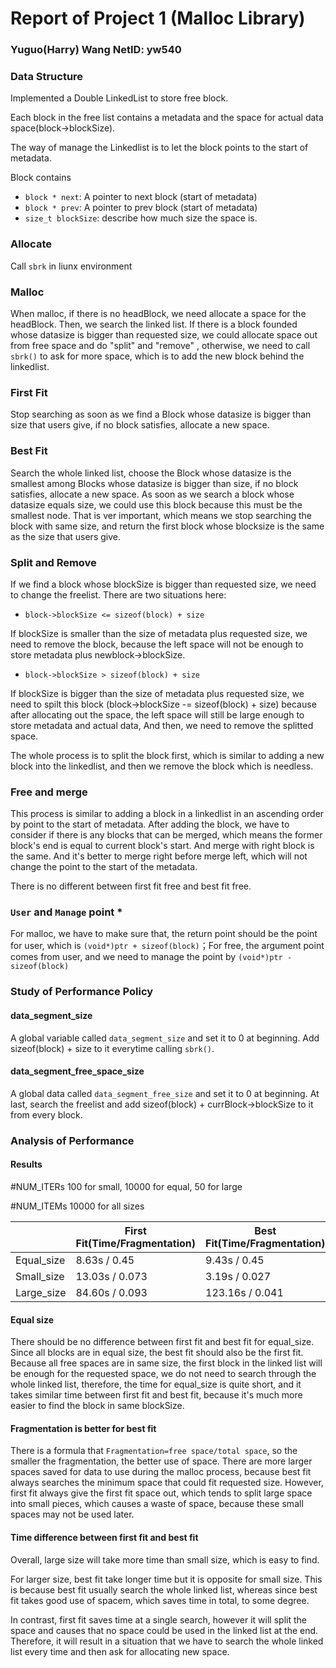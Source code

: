 # Report of Project 1 (Malloc Library)

### Yuguo(Harry) Wang                  NetID: yw540





### Data Structure

Implemented a Double LinkedList to store free block.

Each block in the free list contains a metadata and the space for actual data space(block->blockSize). 

The way of manage the Linkedlist is to let the block points to the start of metadata.

Block contains

* `block * next`: A pointer to next block (start of metadata)
* `block * prev`: A pointer to prev block (start of metadata)
* `size_t blockSize`: describe how much size the space is.


### Allocate

Call `sbrk` in liunx environment

### Malloc

When malloc, if there is no headBlock, we need allocate a space for the headBlock. Then, we search the linked list. If there is a block founded whose datasize is bigger than requested size, we could allocate space out from free space and do "split" and "remove" , otherwise, we need to call `sbrk()` to ask for more space, which is to add the new block behind the linkedlist.

### First Fit

Stop searching as soon as we find a Block whose datasize is bigger than size that users give, if no block satisfies, allocate a new space.

### Best Fit

Search the whole linked list, choose the Block whose datasize is the smallest among Blocks whose datasize is bigger than size, if no block satisfies, allocate a new space. As soon as we search a block whose datasize equals size, we could use this block because this must be the smallest node. That is ver important, which means we stop searching the block with same size, and return the first block whose blocksize is the same as the size that users give.

### Split and Remove

If we find a block whose blockSize is bigger than requested size, we need to change the freelist. 
There are two situations here:

* `block->blockSize <= sizeof(block) + size`

If blockSize is smaller than the size of metadata plus requested size, we need to remove the block, because the left space will not be enough to store metadata plus newblock->blockSize.

* `block->blockSize > sizeof(block) + size`

If blockSize is bigger than the size of metadata plus requested size, we need to spilt this block (block->blockSize -= sizeof(block) + size) because after allocating out the space, the left space will still be large enough to store metadata and actual data, And then, we need to remove the splitted space.

The whole process is to split the block first, which is similar to adding a new block into the linkedlist, and then we remove the block which is needless. 


### Free and merge

This process is similar to adding a block in a linkedlist in an ascending order by point to the start of metadata. After adding the block, we have to consider if there is any blocks that can be merged, which means the former block's end is equal to current block's start. And merge with right block is the same. And it's better to merge right before merge left, which will not change the point to the start of the metadata.

There is no different between first fit free and best fit free.


### `User` and `Manage` point *
For malloc, we have to make sure that, the return point should be the point for user, which is `(void*)ptr + sizeof(block)`；For free, the argument point comes from user, and we need to manage the point by `(void*)ptr - sizeof(block)`




### Study of Performance Policy


#### data_segment_size

A global variable called `data_segment_size` and set it to 0 at beginning. Add sizeof(block) + size to it everytime calling `sbrk()`. 

#### data_segment_free_space_size

A global data called `data_segment_free_size` and set it to 0 at beginning. At last, search the freelist and add sizeof(block) + currBlock->blockSize to it from every block.




### Analysis of Performance

#### Results

#NUM_ITERs 100 for small, 10000 for equal, 50 for large

#NUM_ITEMs 10000 for all sizes

|            | First Fit(Time/Fragmentation) | Best Fit(Time/Fragmentation) |
| ---------- | ----------------------------- | ---------------------------- |
| Equal_size | 8.63s / 0.45                  | 9.43s / 0.45                 |
| Small_size | 13.03s / 0.073                | 3.19s / 0.027                |
| Large_size | 84.60s / 0.093                | 123.16s / 0.041              |

#### Equal size

There should be no difference between first fit and best fit for equal_size. Since all blocks are in equal size, the best fit should also be the first fit. Because all free spaces are in same size, the first block in the linked list will be enough for the requested space, we do not need to search through the whole linked list, therefore, the time for equal_size is quite short, and it takes similar time between first fit and best fit, because it's much more easier to find the block in same blockSize.

#### Fragmentation is better for best fit

There is a formula that `Fragmentation=free space/total space`, so the smaller the fragmentation, the better use of space. There are more larger spaces saved for data to use during the malloc process, because best fit always searches the minimum space that could fit requested size. However, first fit always give the first fit space out, which tends to split large space into small pieces, which causes a waste of space, because these small spaces may not be used later.

#### Time difference between first fit and best fit 

Overall, large size will take more time than small size, which is easy to find.

For larger size, best fit take longer time but it is opposite for small size. This is because best fit usually search the whole linked list, whereas since best fit takes good use of spacem, which saves time in total, to some degree. 

In contrast, first fit saves time at a single search, however it will split the space and causes that no space could be used in the linked list at the end. Therefore, it will result in a situation that we have to search the whole linked list every time and then ask for allocating new space.
